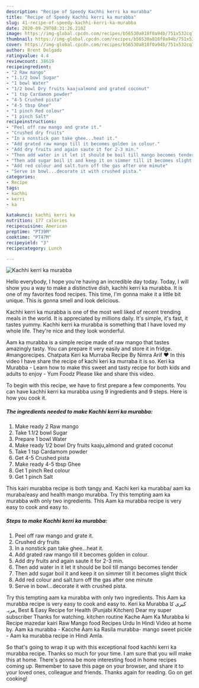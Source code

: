 ```yaml
---
description: "Recipe of Speedy Kachhi kerri ka murabba"
title: "Recipe of Speedy Kachhi kerri ka murabba"
slug: 41-recipe-of-speedy-kachhi-kerri-ka-murabba
date: 2020-09-29T08:31:26.210Z
image: https://img-global.cpcdn.com/recipes/b56530a818f0a94b/751x532cq70/kachhi-kerri-ka-murabba-recipe-main-photo.jpg
thumbnail: https://img-global.cpcdn.com/recipes/b56530a818f0a94b/751x532cq70/kachhi-kerri-ka-murabba-recipe-main-photo.jpg
cover: https://img-global.cpcdn.com/recipes/b56530a818f0a94b/751x532cq70/kachhi-kerri-ka-murabba-recipe-main-photo.jpg
author: Brent Delgado
ratingvalue: 4.4
reviewcount: 38619
recipeingredient:
- "2 Raw mango"
- "1.1/2 bowl Sugar"
- "1 bowl Water"
- "1/2 bowl Dry fruits kaajualmond and grated coconut"
- "1 tsp Cardamom powder"
- "4-5 Crushed pista"
- "4-5 tbsp Ghee"
- "1 pinch Red colour"
- "1 pinch Salt"
recipeinstructions:
- "Peel off raw mango and grate it."
- "Crushed dry fruits"
- "In a nonstick pan take ghee...heat it."
- "Add grated raw mango till it becomes golden in colour."
- "Add dry fruits and again saute it for 2-3 min."
- "Then add water in it let it should be boil till mango becomes tender"
- "Then add sugar boil it and keep it on simmer till it becomes slight thick"
- "Add red colour and salt.turn off the gas after one minute"
- "Serve in bowl...decorate it with crushed pista."
categories:
- Recipe
tags:
- kachhi
- kerri
- ka

katakunci: kachhi kerri ka 
nutrition: 177 calories
recipecuisine: American
preptime: "PT39M"
cooktime: "PT47M"
recipeyield: "3"
recipecategory: Lunch

---
```



![Kachhi kerri ka murabba](https://img-global.cpcdn.com/recipes/b56530a818f0a94b/751x532cq70/kachhi-kerri-ka-murabba-recipe-main-photo.jpg)

Hello everybody, I hope you're having an incredible day today. Today, I will show you a way to make a distinctive dish, kachhi kerri ka murabba. It is one of my favorites food recipes. This time, I'm gonna make it a little bit unique. This is gonna smell and look delicious.

Kachhi kerri ka murabba is one of the most well liked of recent trending meals in the world. It is appreciated by millions daily. It's simple, it's fast, it tastes yummy. Kachhi kerri ka murabba is something that I have loved my whole life. They're nice and they look wonderful.

Aam ka murabba is a simple recipe made of raw mango that tastes amazingly tasty. You can prepare it very easily and store it in fridge. #mangorecipes. Chatpata Keri ka Murraba Recipe By Nimra Arif ❤️ In this video I have share the recipe of kachi keri ka murraba it is so. Keri ka Murabba - Learn how to make this sweet and tasty recipe for both kids and adults to enjoy - Yum Foodz Please like and share this video.


To begin with this recipe, we have to first prepare a few components. You can have kachhi kerri ka murabba using 9 ingredients and 9 steps. Here is how you cook it.

<!--inarticleads1-->

##### The ingredients needed to make Kachhi kerri ka murabba:

1. Make ready 2 Raw mango
1. Take 1.1/2 bowl Sugar
1. Prepare 1 bowl Water
1. Make ready 1/2 bowl Dry fruits kaaju,almond and grated coconut
1. Take 1 tsp Cardamom powder
1. Get 4-5 Crushed pista
1. Make ready 4-5 tbsp Ghee
1. Get 1 pinch Red colour
1. Get 1 pinch Salt


This kairi murabba recipe is both tangy and. Kachi keri ka murabba/ aam ka muraba/easy and health mango murabba. Try this tempting aam ka murabba with only two ingredients. This Aam ka murabba recipe is very easy to cook and easy to. 

<!--inarticleads2-->

##### Steps to make Kachhi kerri ka murabba:

1. Peel off raw mango and grate it.
1. Crushed dry fruits
1. In a nonstick pan take ghee...heat it.
1. Add grated raw mango till it becomes golden in colour.
1. Add dry fruits and again saute it for 2-3 min.
1. Then add water in it let it should be boil till mango becomes tender
1. Then add sugar boil it and keep it on simmer till it becomes slight thick
1. Add red colour and salt.turn off the gas after one minute
1. Serve in bowl...decorate it with crushed pista.


Try this tempting aam ka murabba with only two ingredients. This Aam ka murabba recipe is very easy to cook and easy to. Keri ka Murabba کیری کا مربہ, Best &amp; Easy Recipe for Health (Punjabi Kitchen) Dear my super subscriber Thanks for watching. kitchen routine Kache Aam Ka Murabba ki Recipe mazedar kairi Raw Mango food Recipes Urdu In Hindi Video at home by. Aam ka murabba - Kacche Aam ka Rasila murabba- mango sweet pickle - Aam ka murabba recipe in Hindi Amla. 

So that's going to wrap it up with this exceptional food kachhi kerri ka murabba recipe. Thanks so much for your time. I am sure that you will make this at home. There's gonna be more interesting food in home recipes coming up. Remember to save this page on your browser, and share it to your loved ones, colleague and friends. Thanks again for reading. Go on get cooking!
